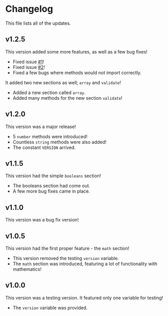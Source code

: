 # Changelog

This file lists all of the updates.

## v1.2.5

This version added some more features, as well as a few bug fixes!

-   Fixed issue [#1](https://github.com/arnavthorat78/Coding-Help-Module/issues/1)!
-   Fixed issue [#2](https://github.com/arnavthorat78/Coding-Help-Module/issues/2)!
-   Fixed a few bugs where methods would not import correctly.

It added two new sections as well; `array` and `validate`!

-   Added a new section called `array`.
-   Added many methods for the new section `validate`!

## v1.2.0

This version was a major release!

-   5 `number` methods were introduced!
-   Countless `string` methods were also added!
-   The constant `VERSION` arrived.

## v1.1.5

This version had the simple `booleans` section!

-   The booleans section had come out.
-   A few more bug fixes came in place.

## v1.1.0

This version was a bug fix version!

## v1.0.5

This version had the first proper feature - the `math` section!

-   This version removed the testing `version` variable.
-   The `math` section was introduced, featuring a lot of functionality with mathematics!

## v1.0.0

This version was a testing version. It featured only one variable for testing!

-   The `version` variable was provided.
